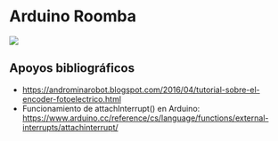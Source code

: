 # Arduino Roomba
![](https://s3.hedgedoc.org/hd1-demo/uploads/bc06b218-27ef-4efc-ba57-6ab7389936cb.png)


## Apoyos bibliográficos
* https://androminarobot.blogspot.com/2016/04/tutorial-sobre-el-encoder-fotoelectrico.html
* Funcionamiento de attachInterrupt() en Arduino: https://www.arduino.cc/reference/cs/language/functions/external-interrupts/attachinterrupt/
